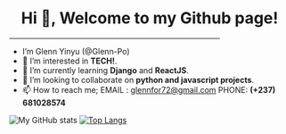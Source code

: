 

<!---
Glenn-Po/Glenn-Po is a ✨ special ✨ repository because its `README.md` (this file) appears on your GitHub profile.
You can click the Preview link to take a look at your changes.
--->

<h1 align ="center" > Hi 👋, Welcome to my Github page! </h1>
<hr  align="center" width="75%">

- I’m Glenn Yinyu (@Glenn-Po)
- 👀 I’m interested in **TECH!**.
- 🌱 I’m currently learning **Django** and **ReactJS**.
- 💞️ I’m looking to collaborate on **python and javascript projects**.
- 📫 How to reach me; EMAIL : glennfor72@gmail.com   PHONE: **(+237) 681028574**

![My GitHub stats](https://github-readme-stats.vercel.app/api?username=glenn-po&hide=contribs,prs)
[![Top Langs](https://github-readme-stats.vercel.app/api/top-langs/?username=glenn-po&layout=compact)](https://github.com/anuraghazra/github-readme-stats)
